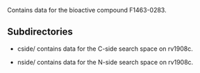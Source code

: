 Contains data for the bioactive compound F1463-0283.

## Subdirectories

- cside/ contains data for the C-side search space on rv1908c.

- nside/ contains data for the N-side search space on rv1908c.

